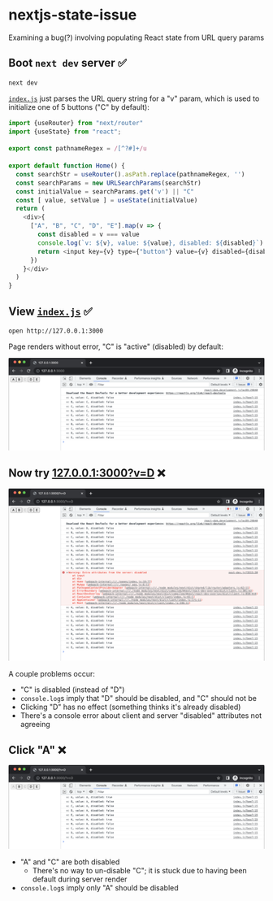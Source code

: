 # nextjs-state-issue
Examining a bug(?) involving populating React state from URL query params

## Boot `next dev` server ✅
```bash
next dev
```

[`index.js`](./pages/index.js) just parses the URL query string for a "v" param, which is used to initialize one of 5 buttons ("C" by default):

```javascript
import {useRouter} from "next/router"
import {useState} from "react";

export const pathnameRegex = /[^?#]+/u

export default function Home() {
  const searchStr = useRouter().asPath.replace(pathnameRegex, '')
  const searchParams = new URLSearchParams(searchStr)
  const initialValue = searchParams.get('v') || "C"
  const [ value, setValue ] = useState(initialValue)
  return (
    <div>{
      ["A", "B", "C", "D", "E"].map(v => {
        const disabled = v === value
        console.log(`v: ${v}, value: ${value}, disabled: ${disabled}`)
        return <input key={v} type={"button"} value={v} disabled={disabled} onClick={() => setValue(v)} />
      })
    }</div>
  )
}
```

## View [`index.js`](./pages/index.js) ✅

```bash
open http://127.0.0.1:3000
```
Page renders without error, "C" is "active" (disabled) by default:

![](./C.png)

## Now try [127.0.0.1:3000?v=D](http://127.0.0.1:3000?v=D) ❌

![](./D.png)

A couple problems occur:
- "C" is disabled (instead of "D")
- `console.log`s imply that "D" should be disabled, and "C" should not be
- Clicking "D" has no effect (something thinks it's already disabled)
- There's a console error about client and server "disabled" attributes not agreeing

## Click "A" ❌

![](./AC.png)

- "A" and "C" are both disabled
  - There's no way to un-disable "C"; it is stuck due to having been default during server render
- `console.log`s imply only "A" should be disabled
